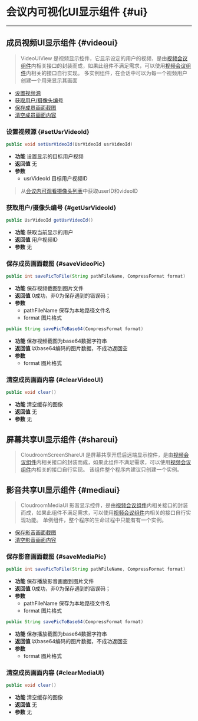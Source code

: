 # 会议内可视化UI显示组件 {#ui}

-----------

## 成员视频UI显示组件 {#videoui}

> VideoUIView 是视频显示控件，它显示设定的用户的视频，是由[视频会议组件](meeting.md#meeting)内相关接口的封装而成，如果此组件不满足需求，可以使用[视频会议组件](meeting.md#meeting)内相关的接口自行实现。
> 多实例组件，在会话中可以为每一个视频用户创建一个用来显示其画面

* [设置视频源](#setUsrVideoId)
* [获取用户/摄像头编号](#getUsrVideoId)
* [保存成员画面截图](#saveVideoPic)
* [清空成员画面内容](#clearVideoUI)

### 设置视频源 {#setUsrVideoId}

```Java
public void setUsrVideoId(UsrVideoId usrVideoId)
```

* **功能** 设置显示的目标用户视频
* **返回值** 无
* **参数**
  * usrVideoId 目标用户视频ID

> 从[会议内可观看摄像头列表](meeting.md#getWatchableVideos)中获取userID和videoID

### 获取用户/摄像头编号 {#getUsrVideoId}

```Java
public UsrVideoId getUsrVideoId()
```

* **功能** 获取当前显示的用户
* **返回值** 用户视频ID
* **参数** 无

### 保存成员画面截图 {#saveVideoPic}

```Java
public int savePicToFile(String pathFileName, CompressFormat format)
```

* **功能** 保存视频截图到图片文件
* **返回值** 0成功，非0为保存遇到的错误码；
* **参数**
  * pathFileName 保存为本地路径文件名
  * format 图片格式

```Java
public String savePicToBase64(CompressFormat format)
```

* **功能** 保存视频截图为base64数据字符串
* **返回值** 以base64编码的图片数据，不成功返回空
* **参数**
  * format 图片格式

### 清空成员画面内容 {#clearVideoUI}

```Java
public void clear()
```

* **功能** 清空缓存的图像
* **返回值** 无
* **参数** 无

## 屏幕共享UI显示组件 {#shareui}

> CloudroomScreenShareUI 是屏幕共享开启后远端显示控件，是由[视频会议组件](meeting.md#meeting)内相关接口的封装而成，如果此组件不满足需求，可以使用[视频会议组件](meeting.md#meeting)内相关的接口自行实现。
> 该组件整个程序内建议只创建一个实例。

## 影音共享UI显示组件 {#mediaui}

> CloudroomMediaUI 影音显示控件，是由[视频会议组件](meeting.md#meeting)内相关接口的封装而成，如果此组件不满足需求，可以使用[视频会议组件](meeting.md#meeting)内相关的接口自行实现功能。
> 单例组件，整个程序的生命过程中只能有有一个实例。

* [保存影音画面截图](#saveMediaPic)
* [清空影音画面内容](#clearMediaUI)

### 保存影音画面截图 {#saveMediaPic}

```Java
public int savePicToFile(String pathFileName, CompressFormat format)
```

* **功能** 保存播放影音画面到图片文件
* **返回值** 0成功，非0为保存遇到的错误码；
* **参数**
  * pathFileName 保存为本地路径文件名
  * format 图片格式

```Java
public String savePicToBase64(CompressFormat format)
```

* **功能** 保存播放截图为base64数据字符串
* **返回值** 以base64编码的图片数据，不成功返回空
* **参数**
  * format 图片格式

### 清空成员画面内容 {#clearMediaUI}

```Java
public void clear()
```

* **功能** 清空缓存的图像
* **返回值** 无
* **参数** 无
